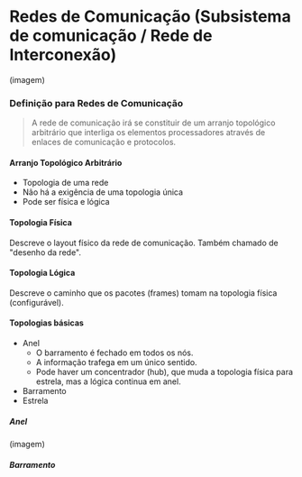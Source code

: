 # Redes de Comunicação (Subsistema de comunicação / Rede de Interconexão)

(imagem)

### Definição para Redes de Comunicação
> A rede de comunicação irá se constituir de um arranjo topológico arbitrário que interliga os elementos processadores através de enlaces de comunicação e protocolos.

#### Arranjo Topológico Arbitrário 
- Topologia de uma rede
- Não há a exigência de uma topologia única
- Pode ser física e lógica

#### Topologia Física
Descreve o layout físico da rede de comunicação. Também chamado de "desenho da rede".

#### Topologia Lógica
Descreve o caminho que os pacotes (frames) tomam na topologia física (configurável).

#### Topologias básicas
- Anel
	- O barramento é fechado em todos os nós.
	- A informação trafega em um único sentido.
	- Pode haver um concentrador (hub), que muda a topologia física para estrela, mas a lógica continua em anel.
- Barramento
- Estrela

##### Anel
(imagem)

##### Barramento

<!--stackedit_data:
eyJoaXN0b3J5IjpbLTk4OTQ5ODcxMl19
-->